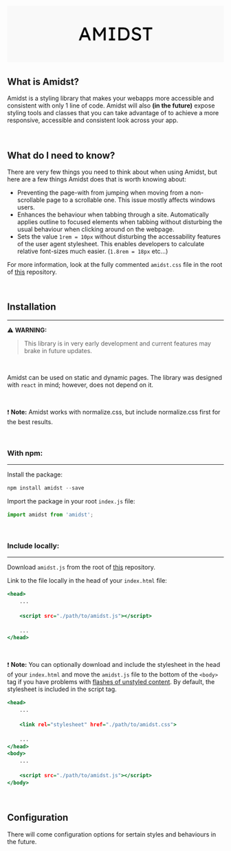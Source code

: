 <img src="./banner.jpg">

## What is Amidst?

Amidst is a styling library that makes your webapps more accessible and consistent with only 1 line of code. Amidst will also **(in the future)** expose styling tools and classes that you can take advantage of to achieve a more responsive, accessible and consistent look across your app.

<br>

## What do I need to know?

There are very few things you need to think about when using Amidst, but here are a few things Amidst does that is worth knowing about:

- Preventing the page-with from jumping when moving from a non-scrollable page to a scrollable one. This issue mostly affects windows users.
- Enhances the behaviour when tabbing through a site. Automatically applies outline to focused elements when tabbing without disturbing the usual behaviour when clicking around on the webpage.
- Sets the value `1rem = 10px` without disturbing the accessability features of the user agent stylesheet. This enables developers to calculate relative font-sizes much easier. (`1.8rem = 18px` etc...)

For more information, look at the fully commented `amidst.css` file in the root of [this](https://github.com/matssom/amidst.git) repository.

<br>

## Installation
<hr>

:warning: **WARNING:**
> This library is in very early development and current features may brake in future updates.

<br>

Amidst can be used on static and dynamic pages. The library was designed with `react` in mind; however, does not depend on it.

<br>

:exclamation: **Note:**
Amidst works with normalize.css, but include normalize.css first for the best results.

<br>

### With npm:
<hr>

Install the package:

```.js
npm install amidst --save
```

Import the package in your root `index.js` file:

```.js 
import amidst from 'amidst';
```

<br>

### Include locally:
<hr>

Download `amidst.js` from the root of [this](https://github.com/matssom/amidst.git) repository.

Link to the file locally in the head of your `index.html` file:

```.html
<head>
    ...

    <script src="./path/to/amidst.js"></script>
    
    ...
</head>
```

<br>

:exclamation: **Note:**
You can optionally download and include the stylesheet in the head of your `index.html` and move the `amidst.js` file to the bottom of the `<body>` tag if you have problems with [flashes of unstyled content](https://en.wikipedia.org/wiki/Flash_of_unstyled_content). By default, the stylesheet is included in the script tag.

```.html
<head>
    ...
    
    <link rel="stylesheet" href="./path/to/amidst.css">
    
    ...
</head>
<body>
    ...

    <script src="./path/to/amidst.js"></script>
</body>
```
<br>

## Configuration

There will come configuration options for sertain styles and behaviours in the future.
